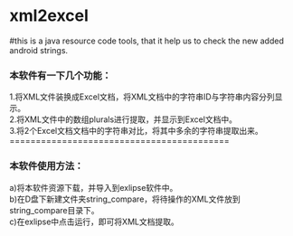 # xml2excel
#this is a java resource code tools, that it help us to check the new added android strings.<br>
<h3>本软件有一下几个功能：<br></h3>
1.将XML文件装换成Excel文档，将XML文档中的字符串ID与字符串内容分列显示。<br>
2.将XML文件中的数组plurals进行提取，并显示到Excel文档中。<br>
3.将2个Excel文档文档中的字符串对比，将其中多余的字符串提取出来。<br>
==========================================<br>
<h3>本软件使用方法：<br></h3>
a)将本软件资源下载，并导入到exlipse软件中。<br>
b)在D盘下新建文件夹string_compare，将待操作的XML文件放到string_compare目录下。<br>
c)在exlipse中点击运行，即可将XML文档提取。<br>
